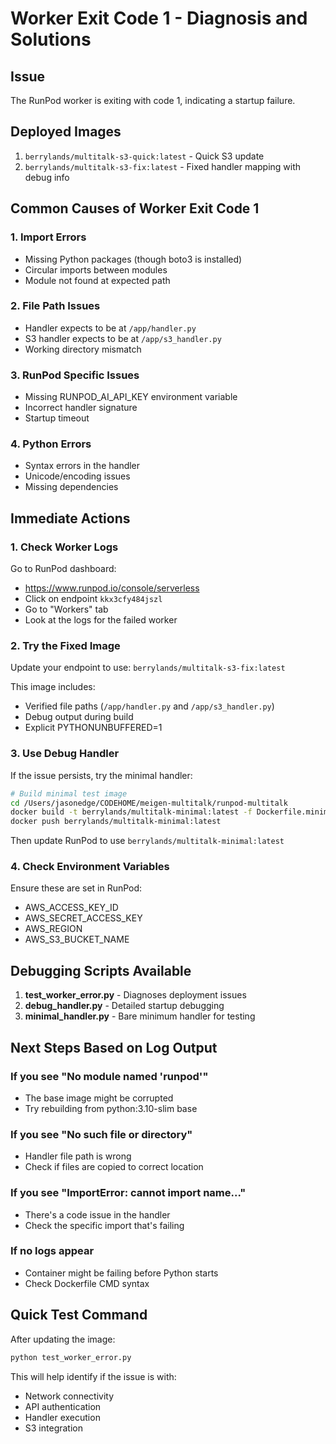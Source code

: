 # Worker Exit Code 1 - Diagnosis and Solutions

## Issue
The RunPod worker is exiting with code 1, indicating a startup failure.

## Deployed Images
1. `berrylands/multitalk-s3-quick:latest` - Quick S3 update
2. `berrylands/multitalk-s3-fix:latest` - Fixed handler mapping with debug info

## Common Causes of Worker Exit Code 1

### 1. **Import Errors**
- Missing Python packages (though boto3 is installed)
- Circular imports between modules
- Module not found at expected path

### 2. **File Path Issues**
- Handler expects to be at `/app/handler.py`
- S3 handler expects to be at `/app/s3_handler.py`
- Working directory mismatch

### 3. **RunPod Specific Issues**
- Missing RUNPOD_AI_API_KEY environment variable
- Incorrect handler signature
- Startup timeout

### 4. **Python Errors**
- Syntax errors in the handler
- Unicode/encoding issues
- Missing dependencies

## Immediate Actions

### 1. Check Worker Logs
Go to RunPod dashboard:
- https://www.runpod.io/console/serverless
- Click on endpoint `kkx3cfy484jszl`
- Go to "Workers" tab
- Look at the logs for the failed worker

### 2. Try the Fixed Image
Update your endpoint to use: `berrylands/multitalk-s3-fix:latest`

This image includes:
- Verified file paths (`/app/handler.py` and `/app/s3_handler.py`)
- Debug output during build
- Explicit PYTHONUNBUFFERED=1

### 3. Use Debug Handler
If the issue persists, try the minimal handler:

```bash
# Build minimal test image
cd /Users/jasonedge/CODEHOME/meigen-multitalk/runpod-multitalk
docker build -t berrylands/multitalk-minimal:latest -f Dockerfile.minimal .
docker push berrylands/multitalk-minimal:latest
```

Then update RunPod to use `berrylands/multitalk-minimal:latest`

### 4. Check Environment Variables
Ensure these are set in RunPod:
- AWS_ACCESS_KEY_ID
- AWS_SECRET_ACCESS_KEY  
- AWS_REGION
- AWS_S3_BUCKET_NAME

## Debugging Scripts Available

1. **test_worker_error.py** - Diagnoses deployment issues
2. **debug_handler.py** - Detailed startup debugging
3. **minimal_handler.py** - Bare minimum handler for testing

## Next Steps Based on Log Output

### If you see "No module named 'runpod'"
- The base image might be corrupted
- Try rebuilding from python:3.10-slim base

### If you see "No such file or directory"
- Handler file path is wrong
- Check if files are copied to correct location

### If you see "ImportError: cannot import name..."
- There's a code issue in the handler
- Check the specific import that's failing

### If no logs appear
- Container might be failing before Python starts
- Check Dockerfile CMD syntax

## Quick Test Command

After updating the image:
```bash
python test_worker_error.py
```

This will help identify if the issue is with:
- Network connectivity
- API authentication
- Handler execution
- S3 integration
